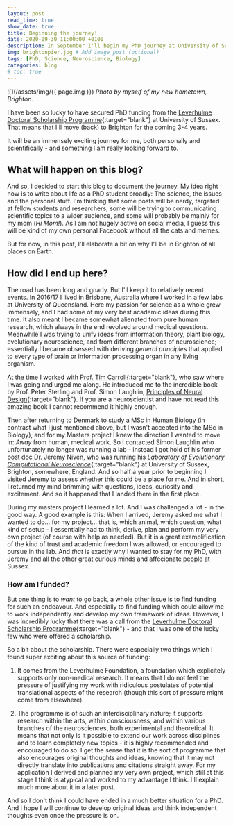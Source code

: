 ```yaml
---
layout: post
read_time: true
show_date: true
title: Beginning the journey!
date: 2020-09-30 11:00:00 +0100
description: In September I'll begin my PhD journey at University of Sussex in the group of Prof. Jeremy Niven, the Laboratory of Computational Evolutionary Neuroscience. 
img: brightonpier.jpg # Add image post (optional)
tags: [PhD, Science, Neuroscience, Biology]
categories: blog
# toc: true
---
```


<!-- Starting out with a figure looks great!
Good places to look for open source images are: 
* Good images, MANY trackers: https://unsplash.com/ 
* Poor images, few trackers: https://search.creativecommons.org/  -->

![](/assets/img/{{ page.img }})
*Photo by myself of my new hometown, Brighton.*
<!-- The italicised text will render as the figure caption. -->

I have been so lucky to have secured PhD funding from the [Leverhulme Doctoral Scholarship Programme][leverhulme]{:target="blank"} at University of Sussex. That means that I'll move (back) to Brighton for the coming 3-4 years. 

It will be an immensely exciting journey for me, both personally and scientifically - and something I am really looking forward to. 

## What will happen on this blog?
And so, I decided to start this blog to document the journey. 
My idea right now is to write about life as a PhD student broadly: The science, the issues and the personal stuff. I'm thinking that some posts will be nerdy, targeted at fellow students and researchers, some will be trying to communicating scientific topics to a wider audience, and some will probably be mainly for my mom (*Hi Mom!*). 
As I am not hugely active on social media, I guess this will be kind of my own personal Facebook without all the cats and memes.

But for now, in this post, I'll elaborate a bit on why I'll be in Brighton of all places on Earth.

## How did I end up here?
The road has been long and gnarly. But I'll keep it to relatively recent events. In 2016/17 I lived in Brisbane, Australia where I worked in a few labs at University of Queensland. Here my passion for science as a whole grew immensely, and I had some of my very best academic ideas during this time. It also meant I became somewhat alienated from pure human research, which always in the end revolved around medical questions. Meanwhile I was trying to unify ideas from information theory, plant biology, evolutionary neuroscience, and from different branches of neuroscience; essentially I became obsessed with deriving *general principles* that applied to every type of brain or information processing organ in any living organism. 

At the time I worked with [Prof. Tim Carroll][tim]{:target="blank"}, who saw where I was going and urged me along. He introduced me to the incredible book by Prof. Peter Sterling and Prof. Simon Laughlin, [Principles of Neural Design][neural-design]{:target="blank"}. If you are a neuroscientist and have not read this amazing book I cannot recommend it highly enough. 

Then after returning to Denmark to study a MSc in Human Biology (in contrast what I just mentioned above, but I wasn't accepted into the MSc in Biology), and for my Masters project I knew the direction I wanted to move in: *Away* from human, medical work. So I contacted Simon Laughlin who unfortunately no longer was running a lab - instead I got hold of his former post doc Dr. Jeremy Niven, who was running his [*Laboratory of Evolutionary Computational Neuroscience*][niven-lab]{:target="blank"} at University of Sussex, Brighton, somewhere, England. And so half a year prior to beginning I visited Jeremy to assess whether this could be a place for me. And in short, I returned my mind brimming with questions, ideas, curiosity and excitement. And so it happened that I landed there in the first place.

During my masters project I learned a lot. And I was challenged a lot - in the good way. A good example is this: When I arrived, Jeremy asked me what I wanted to do... for my project... that is, which animal, which question, what kind of setup - I essentially had to think, derive, plan and perform my very own project (of course with help as needed). But it is a great examplification of the kind of trust and academic freedom I was allowed, or encouraged to pursue in the lab. And *that* is exactly why I wanted to stay for my PhD, with Jeremy and all the other great curious minds and affecionate people at Sussex.

### How am I funded?
But one thing is to *want* to go back, a whole other issue is to find funding for such an endeavour. And especially to find funding which could allow me to work independently and develop my own framework of ideas. However, I was incredibly lucky that there was a call from the [Leverhulme Doctoral Scholarship Programme][leverhulme]{:target="blank"} - and that I was one of the lucky few who were offered a scholarship. 

So a bit about the scholarship. There were especially two things which I found super exciting about this source of funding: 

1. It comes from the Leverhulme Foundation, a foundation which explicitely supports only non-medical research. It means that I do not feel the pressure of justifying my work with ridiculous postulates of potential translational aspects of the research (though this sort of pressure might come from elsewhere). 

2. The programme is of such an interdisciplinary nature; it supports research within the arts, within consciousness, and within various branches of the neurosciences, both experimental and theoretical. It means that not only is it possible to extend our work across disciplines and to learn completely new topics - it is highly recommended and encouraged to do so. I get the sense that it is the sort of programme that also encourages original thoughts and ideas, knowing that it may not directly translate into publications and citations straight away. For my application I derived and planned my very own project, which still at this stage I think is atypical and worked to my advantage I think. I'll explain much more about it in a later post.

And so I don't think I could have ended in a much better situation for a PhD. And I hope I will continue to develop original ideas and think independent thoughts even once the pressure is on. 

[tim]: https://researchers.uq.edu.au/researcher/1850
[neural-design]: https://mitpress.mit.edu/books/principles-neural-design
[leverhulme]: https://www.sussex.ac.uk/sensation/index
[niven-lab]: http://www.sussex.ac.uk/lifesci/nivenlab/

